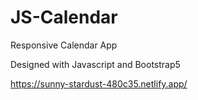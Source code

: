 # JS-Calendar

Responsive Calendar App

Designed with Javascript and Bootstrap5

https://sunny-stardust-480c35.netlify.app/
